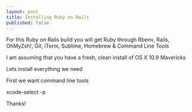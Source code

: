 ```yaml
---
layout: post
title: Installing Ruby on Rails
published: false
---
```


For this Ruby on Rails build you will get Ruby through Rbenv, Rails, OhMyZsh!, Git, iTerm, Sublime, Homebrew & Command Line Tools 

I am assuming that you have a fresh, clean install of OS X 10.9 Mavericks

Lets install everything we need

First we want command line tools

xcode-select -p


Thanks!